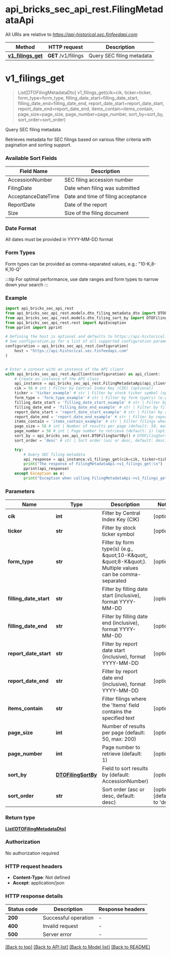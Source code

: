 # api_bricks_sec_api_rest.FilingMetadataApi

All URIs are relative to *https://api-historical.sec.finfeedapi.com*

Method | HTTP request | Description
------------- | ------------- | -------------
[**v1_filings_get**](FilingMetadataApi.md#v1_filings_get) | **GET** /v1/filings | Query SEC filing metadata


# **v1_filings_get**
> List[DTOFilingMetadataDto] v1_filings_get(cik=cik, ticker=ticker, form_type=form_type, filling_date_start=filling_date_start, filling_date_end=filling_date_end, report_date_start=report_date_start, report_date_end=report_date_end, items_contain=items_contain, page_size=page_size, page_number=page_number, sort_by=sort_by, sort_order=sort_order)

Query SEC filing metadata

Retrieves metadata for SEC filings based on various filter criteria with pagination and sorting support.

### Available Sort Fields

Field Name | Description
-----------|-------------
AccessionNumber | SEC filing accession number
FilingDate | Date when filing was submitted
AcceptanceDateTime | Date and time of filing acceptance
ReportDate | Date of the report
Size | Size of the filing document

### Date Format
All dates must be provided in YYYY-MM-DD format

### Form Types
Form types can be provided as comma-separated values, e.g.: "10-K,8-K,10-Q"

:::tip
For optimal performance, use date ranges and form types to narrow down your search
:::

### Example


```python
import api_bricks_sec_api_rest
from api_bricks_sec_api_rest.models.dto_filing_metadata_dto import DTOFilingMetadataDto
from api_bricks_sec_api_rest.models.dto_filing_sort_by import DTOFilingSortBy
from api_bricks_sec_api_rest.rest import ApiException
from pprint import pprint

# Defining the host is optional and defaults to https://api-historical.sec.finfeedapi.com
# See configuration.py for a list of all supported configuration parameters.
configuration = api_bricks_sec_api_rest.Configuration(
    host = "https://api-historical.sec.finfeedapi.com"
)


# Enter a context with an instance of the API client
with api_bricks_sec_api_rest.ApiClient(configuration) as api_client:
    # Create an instance of the API class
    api_instance = api_bricks_sec_api_rest.FilingMetadataApi(api_client)
    cik = 56 # int | Filter by Central Index Key (CIK) (optional)
    ticker = 'ticker_example' # str | Filter by stock ticker symbol (optional)
    form_type = 'form_type_example' # str | Filter by form type(s) (e.g., \"10-K\", \"8-K\"). Multiple values can be comma-separated (optional)
    filling_date_start = 'filling_date_start_example' # str | Filter by filling date start (inclusive), format YYYY-MM-DD (optional)
    filling_date_end = 'filling_date_end_example' # str | Filter by filling date end (inclusive), format YYYY-MM-DD (optional)
    report_date_start = 'report_date_start_example' # str | Filter by report date start (inclusive), format YYYY-MM-DD (optional)
    report_date_end = 'report_date_end_example' # str | Filter by report date end (inclusive), format YYYY-MM-DD (optional)
    items_contain = 'items_contain_example' # str | Filter filings where the 'Items' field contains the specified text (optional)
    page_size = 56 # int | Number of results per page (default: 50, max: 200) (optional)
    page_number = 56 # int | Page number to retrieve (default: 1) (optional)
    sort_by = api_bricks_sec_api_rest.DTOFilingSortBy() # DTOFilingSortBy | Field to sort results by (default: AccessionNumber) (optional)
    sort_order = 'desc' # str | Sort order (asc or desc, default: desc) (optional) (default to 'desc')

    try:
        # Query SEC filing metadata
        api_response = api_instance.v1_filings_get(cik=cik, ticker=ticker, form_type=form_type, filling_date_start=filling_date_start, filling_date_end=filling_date_end, report_date_start=report_date_start, report_date_end=report_date_end, items_contain=items_contain, page_size=page_size, page_number=page_number, sort_by=sort_by, sort_order=sort_order)
        print("The response of FilingMetadataApi->v1_filings_get:\n")
        pprint(api_response)
    except Exception as e:
        print("Exception when calling FilingMetadataApi->v1_filings_get: %s\n" % e)
```



### Parameters


Name | Type | Description  | Notes
------------- | ------------- | ------------- | -------------
 **cik** | **int**| Filter by Central Index Key (CIK) | [optional] 
 **ticker** | **str**| Filter by stock ticker symbol | [optional] 
 **form_type** | **str**| Filter by form type(s) (e.g., \&quot;10-K\&quot;, \&quot;8-K\&quot;). Multiple values can be comma-separated | [optional] 
 **filling_date_start** | **str**| Filter by filling date start (inclusive), format YYYY-MM-DD | [optional] 
 **filling_date_end** | **str**| Filter by filling date end (inclusive), format YYYY-MM-DD | [optional] 
 **report_date_start** | **str**| Filter by report date start (inclusive), format YYYY-MM-DD | [optional] 
 **report_date_end** | **str**| Filter by report date end (inclusive), format YYYY-MM-DD | [optional] 
 **items_contain** | **str**| Filter filings where the &#39;Items&#39; field contains the specified text | [optional] 
 **page_size** | **int**| Number of results per page (default: 50, max: 200) | [optional] 
 **page_number** | **int**| Page number to retrieve (default: 1) | [optional] 
 **sort_by** | [**DTOFilingSortBy**](.md)| Field to sort results by (default: AccessionNumber) | [optional] 
 **sort_order** | **str**| Sort order (asc or desc, default: desc) | [optional] [default to &#39;desc&#39;]

### Return type

[**List[DTOFilingMetadataDto]**](DTOFilingMetadataDto.md)

### Authorization

No authorization required

### HTTP request headers

 - **Content-Type**: Not defined
 - **Accept**: application/json

### HTTP response details

| Status code | Description | Response headers |
|-------------|-------------|------------------|
**200** | Successful operation |  -  |
**400** | Invalid request |  -  |
**500** | Server error |  -  |

[[Back to top]](#) [[Back to API list]](../README.md#documentation-for-api-endpoints) [[Back to Model list]](../README.md#documentation-for-models) [[Back to README]](../README.md)

